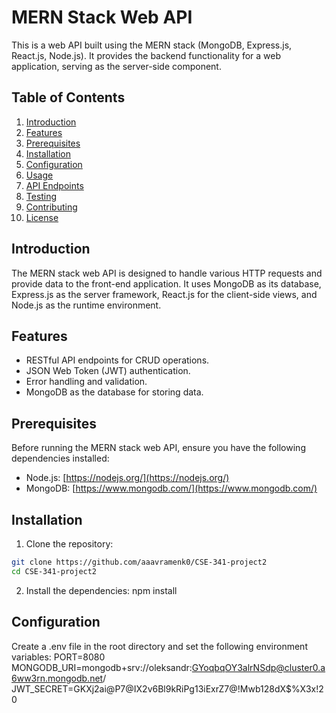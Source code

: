 # MERN Stack Web API

This is a web API built using the MERN stack (MongoDB, Express.js, React.js, Node.js). It provides the backend functionality for a web application, serving as the server-side component.

## Table of Contents
1. [Introduction](#introduction)
2. [Features](#features)
3. [Prerequisites](#prerequisites)
4. [Installation](#installation)
5. [Configuration](#configuration)
6. [Usage](#usage)
7. [API Endpoints](#api-endpoints)
8. [Testing](#testing)
9. [Contributing](#contributing)
10. [License](#license)

## Introduction

The MERN stack web API is designed to handle various HTTP requests and provide data to the front-end application. It uses MongoDB as its database, Express.js as the server framework, React.js for the client-side views, and Node.js as the runtime environment.

## Features

- RESTful API endpoints for CRUD operations.
- JSON Web Token (JWT) authentication.
- Error handling and validation.
- MongoDB as the database for storing data.

## Prerequisites

Before running the MERN stack web API, ensure you have the following dependencies installed:

- Node.js: [https://nodejs.org/](https://nodejs.org/)
- MongoDB: [https://www.mongodb.com/](https://www.mongodb.com/)

## Installation

1. Clone the repository:

```bash
git clone https://github.com/aaavramenk0/CSE-341-project2
cd CSE-341-project2
```

2. Install the dependencies:
npm install

## Configuration

Create a .env file in the root directory and set the following environment variables:
PORT=8080
MONGODB_URI=mongodb+srv://oleksandr:GYoqbqOY3alrNSdp@cluster0.a6ww3rn.mongodb.net/
JWT_SECRET=GKXj2ai@P7@IX2v6Bl9kRiPg13iExrZ7@!Mwb128dX$%X3x!20